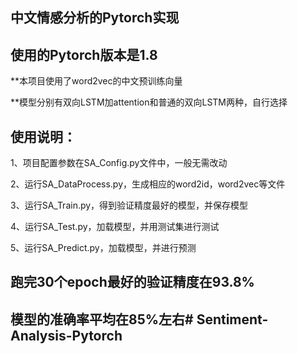 ## 中文情感分析的Pytorch实现
## 使用的Pytorch版本是1.8

**本项目使用了word2vec的中文预训练向量

**模型分别有双向LSTM加attention和普通的双向LSTM两种，自行选择

## 使用说明：
1、项目配置参数在SA_Config.py文件中，一般无需改动

2、运行SA_DataProcess.py，生成相应的word2id，word2vec等文件

3、运行SA_Train.py，得到验证精度最好的模型，并保存模型

4、运行SA_Test.py，加载模型，并用测试集进行测试

5、运行SA_Predict.py，加载模型，并进行预测

## 跑完30个epoch最好的验证精度在93.8%
## 模型的准确率平均在85%左右# Sentiment-Analysis-Pytorch
